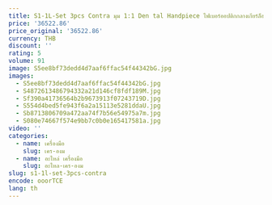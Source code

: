 ```yaml
---
title: S1-1L-Set 3pcs Contra มุม 1:1 Den tal Handpiece ไฟเบอร์ออปติกกลางเกียร์ล็อคต่ํา Handpiece SMILE Series
price: '36522.86'
price_original: '36522.86'
currency: THB
discount: ''
rating: 5
volume: 91
image: S5ee8bf73dedd4d7aaf6ffac54f44342bG.jpg
images:
  - S5ee8bf73dedd4d7aaf6ffac54f44342bG.jpg
  - S4872613486794332a21d146cf8fdf189M.jpg
  - Sf390a41736564b2b9673913f07243719D.jpg
  - S554d4bed5fe943f6a2a15113e5281ddaU.jpg
  - Sb8713806709a472aa74f7b56e54975a7m.jpg
  - S080e74667f574e9bb7c0b0e165417581a.jpg
video: ''
categories:
  - name: เครื่องมือ
    slug: เคร-องม
  - name: อะไหล่ เครื่องมือ
    slug: อะไหล-เคร-องม
slug: s1-1l-set-3pcs-contra
encode: ooorTCE
lang: th
---
```

  
